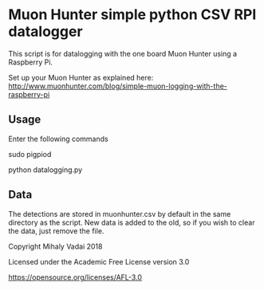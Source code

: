 # Muon Hunter simple python CSV RPI datalogger

This script is for datalogging with the one board Muon Hunter
using a Raspberry Pi.

Set up your Muon Hunter as explained here:
http://www.muonhunter.com/blog/simple-muon-logging-with-the-raspberry-pi

## Usage
Enter the following commands

sudo pigpiod

python datalogging.py

## Data
The detections are stored in muonhunter.csv by default in 
the same directory as the script. New data is added to the old, so
if you wish to clear the data, just remove the file.

Copyright Mihaly Vadai 2018

Licensed under the Academic Free License version 3.0

https://opensource.org/licenses/AFL-3.0
